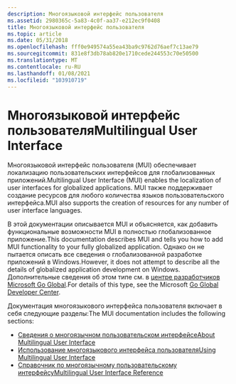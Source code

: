```yaml
---
description: Многоязыковой интерфейс пользователя
ms.assetid: 2980365c-5a83-4c0f-aa37-e212ec9f0408
title: Многоязыковой интерфейс пользователя
ms.topic: article
ms.date: 05/31/2018
ms.openlocfilehash: fff0e949574a55ea43ba9c9762d76aef7c13ae79
ms.sourcegitcommit: 831e8f3db78ab820e1710cede244553c70e50500
ms.translationtype: MT
ms.contentlocale: ru-RU
ms.lasthandoff: 01/08/2021
ms.locfileid: "103910719"
---
```

# <a name="multilingual-user-interface"></a><span data-ttu-id="cf68d-103">Многоязыковой интерфейс пользователя</span><span class="sxs-lookup"><span data-stu-id="cf68d-103">Multilingual User Interface</span></span>

<span data-ttu-id="cf68d-104">Многоязыковой интерфейс пользователя (MUI) обеспечивает локализацию пользовательских интерфейсов для глобализованных приложений.</span><span class="sxs-lookup"><span data-stu-id="cf68d-104">Multilingual User Interface (MUI) enables the localization of user interfaces for globalized applications.</span></span> <span data-ttu-id="cf68d-105">MUI также поддерживает создание ресурсов для любого количества языков пользовательского интерфейса.</span><span class="sxs-lookup"><span data-stu-id="cf68d-105">MUI also supports the creation of resources for any number of user interface languages.</span></span>

<span data-ttu-id="cf68d-106">В этой документации описывается MUI и объясняется, как добавить функциональные возможности MUI в полностью глобализованное приложение.</span><span class="sxs-lookup"><span data-stu-id="cf68d-106">This documentation describes MUI and tells you how to add MUI functionality to your fully globalized application.</span></span> <span data-ttu-id="cf68d-107">Однако он не пытается описать все сведения о глобализованной разработке приложений в Windows.</span><span class="sxs-lookup"><span data-stu-id="cf68d-107">However, it does not attempt to describe all the details of globalized application development on Windows.</span></span> <span data-ttu-id="cf68d-108">Дополнительные сведения об этом типе см. в [центре разработчиков Microsoft Go Global](https://msdn.microsoft.com/goglobal).</span><span class="sxs-lookup"><span data-stu-id="cf68d-108">For details of this type, see the Microsoft [Go Global Developer Center](https://msdn.microsoft.com/goglobal).</span></span>

<span data-ttu-id="cf68d-109">Документация многоязыкового интерфейса пользователя включает в себя следующие разделы:</span><span class="sxs-lookup"><span data-stu-id="cf68d-109">The MUI documentation includes the following sections:</span></span>

-   [<span data-ttu-id="cf68d-110">Сведения о многоязычном пользовательском интерфейсе</span><span class="sxs-lookup"><span data-stu-id="cf68d-110">About Multilingual User Interface</span></span>](about-multilingual-user-interface.md)
-   [<span data-ttu-id="cf68d-111">Использование многоязыкового интерфейса пользователя</span><span class="sxs-lookup"><span data-stu-id="cf68d-111">Using Multilingual User Interface</span></span>](using-multilingual-user-interface.md)
-   [<span data-ttu-id="cf68d-112">Справочник по многоязычному пользовательскому интерфейсу</span><span class="sxs-lookup"><span data-stu-id="cf68d-112">Multilingual User Interface Reference</span></span>](multilingual-user-interface-reference.md)

 

 



